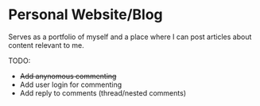 # Personal Website/Blog

Serves as a portfolio of myself and a place where I can post articles about content relevant to me.

TODO:

* ~~Add anynomous commenting~~
* Add user login for commenting
* Add reply to comments (thread/nested comments)
